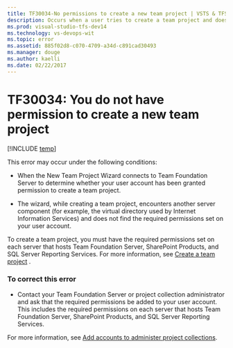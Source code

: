 ```yaml
---
title: TF30034-No permissions to create a new team project | VSTS & TFS
description: Occurs when a user tries to create a team project and doesn't have the required permissions
ms.prod: visual-studio-tfs-dev14
ms.technology: vs-devops-wit
ms.topic: error
ms.assetid: 885f02d8-c070-4709-a34d-c891cad30493
ms.manager: douge
ms.author: kaelli
ms.date: 02/22/2017
---
```



# TF30034: You do not have permission to create a new team project

[!INCLUDE [temp](../../_shared/dev15-version-header.md)]

This error may occur under the following conditions:  
  
-   When the New Team Project Wizard connects to Team Foundation Server to determine whether your user account has been granted permission to create a team project.  
  
-   The wizard, while creating a team project, encounters another server component (for example, the virtual directory used by Internet Information Services) and does not find the required permissions set on your user account.  
  
 To create a team project, you must have the required permissions set on each server that hosts Team Foundation Server, SharePoint Products, and SQL Server Reporting Services. For more information, see [Create a team project](../../../accounts/create-team-project.md) .  
  
### To correct this error  
  
-   Contact your Team Foundation Server or project collection administrator and ask that the required permissions be added to your user account. This includes the required permissions on each server that hosts Team Foundation Server, SharePoint Products, and SQL Server Reporting Services.  
  
For more information, see [Add accounts to administer project collections](../../../tfs-server/add-administrator-tfs.md).  
  